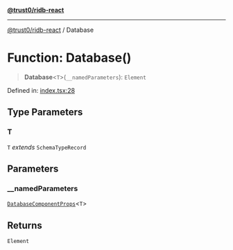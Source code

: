 [**@trust0/ridb-react**](../README.md)

***

[@trust0/ridb-react](../README.md) / Database

# Function: Database()

> **Database**\<`T`\>(`__namedParameters`): `Element`

Defined in: [index.tsx:28](https://github.com/trust0-project/RIDB/blob/56b34b55eb2e1db503c7f982959ad7caf6927218/packages/ridb-react/src/index.tsx#L28)

## Type Parameters

### T

`T` *extends* `SchemaTypeRecord`

## Parameters

### \_\_namedParameters

[`DatabaseComponentProps`](../type-aliases/DatabaseComponentProps.md)\<`T`\>

## Returns

`Element`
